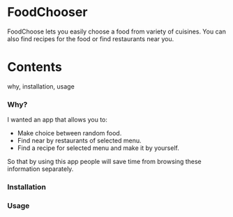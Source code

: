# FoodChooser

FoodChoose lets you easily choose a food from variety of cuisines. You can also find recipes for the food or find restaurants near you.



# Contents
why, installation, usage


### Why?
I wanted an app that allows you to:
+ Make choice between random food.
+ Find near by restaurants of selected menu.
+ Find a recipe for selected menu and make it by yourself.

So that by using this app people will save time from browsing these information separately.

### Installation

### Usage

